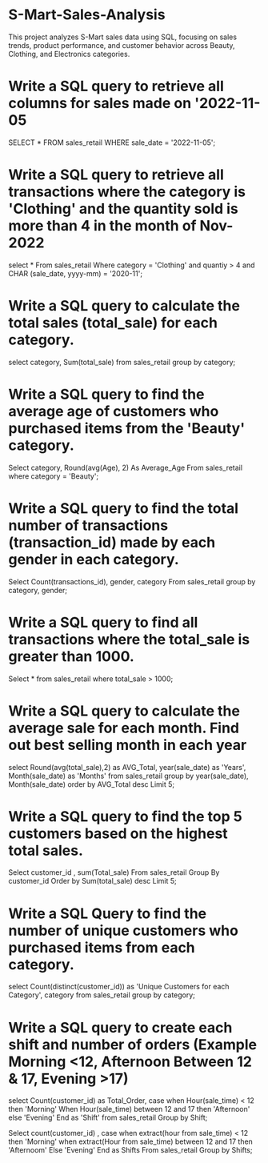 # S-Mart-Sales-Analysis
This project analyzes S-Mart sales data using SQL, focusing on sales trends, product performance, and customer behavior across Beauty, Clothing, and Electronics categories.

# Write a SQL query to retrieve all columns for sales made on '2022-11-05

SELECT * FROM sales_retail
WHERE sale_date = '2022-11-05';


# Write a SQL query to retrieve all transactions where the category is 'Clothing' and the quantity sold is more than 4 in the month of Nov-2022
select *
From sales_retail
Where category = 'Clothing'
and quantiy > 4 and
CHAR (sale_date, yyyy-mm) = '2020-11';


# Write a SQL query to calculate the total sales (total_sale) for each category.
select category, Sum(total_sale) from sales_retail
group by category;


# Write a SQL query to find the average age of customers who purchased items from the 'Beauty' category.

Select category, Round(avg(Age), 2) As Average_Age From sales_retail
where category = 'Beauty';


# Write a SQL query to find the total number of transactions (transaction_id) made by each gender in each category.
Select Count(transactions_id), gender, category From sales_retail
group by category, gender;


# Write a SQL query to find all transactions where the total_sale is greater than 1000.

Select * from sales_retail
where total_sale > 1000;



# Write a SQL query to calculate the average sale for each month. Find out best selling month in each year

select
Round(avg(total_sale),2) as AVG_Total,
year(sale_date) as 'Years',
Month(sale_date) as 'Months'
from
sales_retail
group by year(sale_date), Month(sale_date)
order by AVG_Total desc
Limit 5;


# Write a SQL query to find the top 5 customers based on the highest total sales.

Select customer_id , sum(Total_sale) From sales_retail
Group By customer_id
Order by Sum(total_sale) desc
Limit 5;


# Write a SQL Query to find the number of unique customers who purchased items from each category.

select
Count(distinct(customer_id)) as 'Unique Customers for each Category',
category
from
sales_retail
group by category;


# Write a SQL query to create each shift and number of orders (Example Morning <12, Afternoon Between 12 & 17, Evening >17)

select Count(customer_id) as Total_Order,
case
when Hour(sale_time) < 12 then 'Morning'
When Hour(sale_time) between 12 and 17 then 'Afternoon'
else 'Evening'
End as 'Shift'
from sales_retail
Group by Shift;

Select count(customer_id) ,
case
when extract(hour from sale_time) < 12 then 'Morning'
when extract(Hour from sale_time) between 12 and 17 then 'Afternoom'
Else 'Evening'
End as Shifts
From sales_retail
Group by Shifts;
